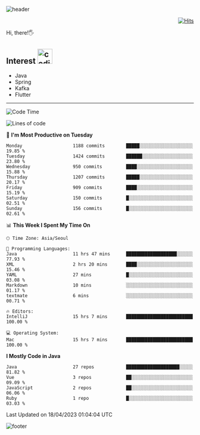 ![header](https://capsule-render.vercel.app/api?type=soft&color=gradient&text=%20%20Jeff%20%20&fontAlign=30&fontSize=30&textBg=true&desc=Backend%20Developer&descAlign=60&descAlignY=50&&descSize=30)

<div align=right>
  
[![Hits](https://hits.seeyoufarm.com/api/count/incr/badge.svg?url=https%3A%2F%2Fgithub.com%2Fjeff-seyong)](https://hits.seeyoufarm.com)

</div>


Hi, there!🖐

## Interest <img src="https://media.giphy.com/media/bx3Cvt88j7PtM4SOaS/giphy.gif" alt="coding" width="40px" />

- Java
- Spring
- Kafka
- Flutter

---

<!--START_SECTION:waka-->
![Code Time](http://img.shields.io/badge/Code%20Time-422%20hrs%2034%20mins-blue)

![Lines of code](https://img.shields.io/badge/From%20Hello%20World%20I%27ve%20Written-644.8%20thousand%20lines%20of%20code-blue)

📅 **I'm Most Productive on Tuesday** 

```text
Monday                   1188 commits        █████░░░░░░░░░░░░░░░░░░░░   19.85 % 
Tuesday                  1424 commits        ██████░░░░░░░░░░░░░░░░░░░   23.80 % 
Wednesday                950 commits         ████░░░░░░░░░░░░░░░░░░░░░   15.88 % 
Thursday                 1207 commits        █████░░░░░░░░░░░░░░░░░░░░   20.17 % 
Friday                   909 commits         ████░░░░░░░░░░░░░░░░░░░░░   15.19 % 
Saturday                 150 commits         █░░░░░░░░░░░░░░░░░░░░░░░░   02.51 % 
Sunday                   156 commits         █░░░░░░░░░░░░░░░░░░░░░░░░   02.61 % 
```


📊 **This Week I Spent My Time On** 

```text
🕑︎ Time Zone: Asia/Seoul

💬 Programming Languages: 
Java                     11 hrs 47 mins      ███████████████████░░░░░░   77.93 % 
XML                      2 hrs 20 mins       ████░░░░░░░░░░░░░░░░░░░░░   15.46 % 
YAML                     27 mins             █░░░░░░░░░░░░░░░░░░░░░░░░   03.08 % 
Markdown                 10 mins             ░░░░░░░░░░░░░░░░░░░░░░░░░   01.17 % 
textmate                 6 mins              ░░░░░░░░░░░░░░░░░░░░░░░░░   00.71 % 

🔥 Editors: 
IntelliJ                 15 hrs 7 mins       █████████████████████████   100.00 % 

💻 Operating System: 
Mac                      15 hrs 7 mins       █████████████████████████   100.00 % 
```

**I Mostly Code in Java** 

```text
Java                     27 repos            ████████████████████░░░░░   81.82 % 
Vue                      3 repos             ██░░░░░░░░░░░░░░░░░░░░░░░   09.09 % 
JavaScript               2 repos             ██░░░░░░░░░░░░░░░░░░░░░░░   06.06 % 
Ruby                     1 repo              █░░░░░░░░░░░░░░░░░░░░░░░░   03.03 % 
```




 Last Updated on 18/04/2023 01:04:04 UTC
<!--END_SECTION:waka-->

<!--

<div align=center>
  
[![Gmail Badge](https://img.shields.io/badge/Gmail-d14836?style=flat&logo=Gmail&logoColor=white&link=mailto:sedragon.kim@gmail.com)](mailto:sedragon.kim@gmail.com) 

</div>

-->


![footer](https://capsule-render.vercel.app/api?type=waving&color=gradient&height=300&section=footer&animation=twinkling&reversal=true)
